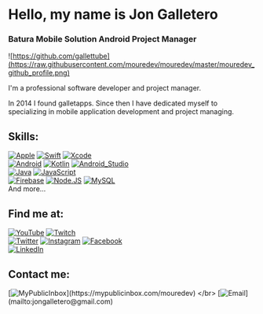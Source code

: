 # Hello, my name is Jon Galletero
### Batura Mobile Solution Android Project Manager 

![https://github.com/gallettube](https://raw.githubusercontent.com/mouredev/mouredev/master/mouredev_github_profile.png)

I'm a professional software developer and project manager.

In 2014 I found galletapps.
Since then I have dedicated myself to specializing in mobile application development and project managing.


## Skills:
[![Apple](https://img.shields.io/badge/iOS-999999?style=for-the-badge&logo=apple&logoColor=white&labelColor=101010)]()
[![Swift](https://img.shields.io/badge/Swift-FA7343?style=for-the-badge&logo=swift&logoColor=white&labelColor=101010)]()
[![Xcode](https://img.shields.io/badge/Xcode-1575F9?style=for-the-badge&logo=xcode&logoColor=white&labelColor=101010)]()
</br>
[![Android](https://img.shields.io/badge/Android-3DDC84?style=for-the-badge&logo=android&logoColor=white&labelColor=101010)]()
[![Kotlin](https://img.shields.io/badge/Kotlin-0095D5?style=for-the-badge&logo=kotlin&logoColor=white&labelColor=101010)]()
[![Android_Studio](https://img.shields.io/badge/Android_Studio-3DDC84?style=for-the-badge&logo=android-studio&logoColor=white&labelColor=101010)]()
</br>
[![Java](https://img.shields.io/badge/Java-007396?style=for-the-badge&logo=java&logoColor=white&labelColor=101010)]()
[![JavaScript](https://img.shields.io/badge/JavaScript-F7DF1E?style=for-the-badge&logo=javascript&logoColor=white&labelColor=101010)]()
</br>
[![Firebase](https://img.shields.io/badge/Firebase-FFCA28?style=for-the-badge&logo=firebase&logoColor=white&labelColor=101010)]()
[![Node.JS](https://img.shields.io/badge/Node.JS-339933?style=for-the-badge&logo=node.js&logoColor=white&labelColor=101010)]()
[![MySQL](https://img.shields.io/badge/MySQL-4479A1?style=for-the-badge&logo=mysql&logoColor=white&labelColor=101010)]()
</br>
And more...

## Find me at:

[![YouTube](https://neilpatel.com/wp-content/uploads/2015/09/youtube.png)](https://youtube.com/14gallet4)
[![Twitch]()](https://twitch.tv/mouredev)
</br>
[![Twitter]()](https://twitter.com/gallettube)
[![Instagram]()](https://instagram.com/_galletero_)
[![Facebook]()](https://facebook.com/jongalletero)
</br>
[![LinkedIn]()](https://www.linkedin.com/in/jongalletero)

<!--
## Some YouTube videos:

<table style="width:100%">
  <tr>
    <td>
	<a href="https://youtu.be/MyzZnIR5gC4">
  		<img src="http://i3.ytimg.com/vi/MyzZnIR5gC4/maxresdefault.jpg">
	</a>
	</td>
    <td>
	
	</td>
    <td>

	</td>
  </tr>
  <tr>
    <td>

	</td>
	<td>
	
	</td>
   <td>
	
	</td>
  </tr>
    <tr>
    <td>
	
	</td>
	<td>
	
	</td>
   
  </tr>
</table>
</table>
-->

## Contact me:

[![MyPublicInbox](https://img.shields.io/badge/MyPublicInbox-MESSAGE+COFFEE_(FAST_RESPONSE)_Thank_you!-orange?style=for-the-badge&logo=buy-me-a-coffee&logoColor=white&labelColor=101010)](https://mypublicinbox.com/mouredev)
</br>
[![Email](https://img.shields.io/badge/braismoure@mouredev.com-my_personal_email_(slow_response)-D14836?style=for-the-badge&logo=gmail&logoColor=white&labelColor=101010)](mailto:jongalletero@gmail.com)
